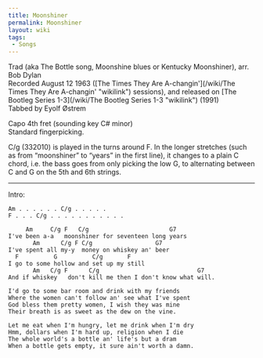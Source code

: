 ```yaml
---
title: Moonshiner
permalink: Moonshiner
layout: wiki
tags:
 - Songs
---
```


Trad (aka The Bottle song, Moonshine blues or Kentucky Moonshiner), arr.
Bob Dylan  
Recorded August 12 1963 ([The Times They Are
A-changin'](/wiki/The Times They Are A-changin' "wikilink") sessions), and
released on [The Bootleg Series 1-3](/wiki/The Bootleg Series 1-3 "wikilink")
(1991)  
Tabbed by Eyolf Østrem

Capo 4th fret (sounding key C\# minor)  
Standard fingerpicking.

C/g (332010) is played in the turns around F. In the longer stretches
(such as from “moonshiner” to “years” in the first line), it changes to
a plain C chord, i.e. the bass goes from only picking the low G, to
alternating between C and G on the 5th and 6th strings.

* * * * *

Intro:

    Am . . . . . . C/g . . . . .
    F . . . C/g . . . . . . . . . . .

         Am     C/g F   C/g                       G7
    I've been a-a   moonshiner for seventeen long years
           Am      C/g F C/g                  G7
    I've spent all my-y  money on whiskey an' beer
      F          G          C/g       F
    I go to some hollow and set up my still
           Am   C/g F      C/g                            G7
    And if whiskey   don't kill me then I don't know what will.

    I'd go to some bar room and drink with my friends
    Where the women can't follow an' see what I've spent
    God bless them pretty women, I wish they was mine
    Their breath is as sweet as the dew on the vine.

    Let me eat when I'm hungry, let me drink when I'm dry
    Hmm, dollars when I'm hard up, religion when I die
    The whole world's a bottle an' life's but a dram
    When a bottle gets empty, it sure ain't worth a damn.
